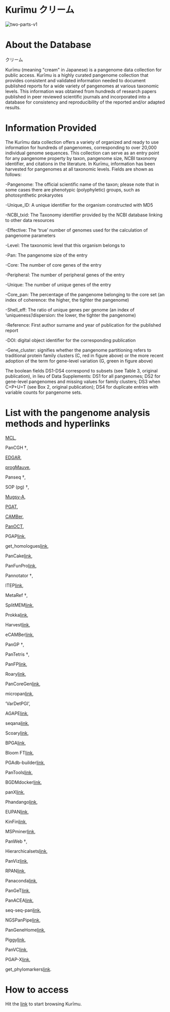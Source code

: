# Kurīmu クリーム
![two-parts-v1](https://github.com/alexanmv/try1.github.io/assets/56640707/46531437-4246-4217-a932-07d81712711b)

# About the Database

クリーム


Kurīmu (meaning "cream" in Japanese) is a pangenome data collection for public access. Kurīmu is a highly curated pangenome collection that provides consistent and validated information needed to document published reports for a wide variety of pangenomes at various taxonomic levels. This information was obtained from hundreds of research papers published in peer reviewed scientific journals and incorporated into a database for consistency and reproducibility of the reported and/or adapted results.


# Information Provided

The Kurīmu data collection offers a variety of organized and ready to use information for hundreds of pangenomes, corresponding to over 20,000 individual genome sequences. This collection can serve as an entry point for any pangenome property by taxon, pangenome size, NCBI taxonomy identifier, and citations in the literature. In Kurīmu, information has been harvested for pangenomes at all taxonomic levels. Fields are shown as follows:

-Pangenome: The official scientific name of the taxon; please note that in some cases there are phenotypic (polyphyletic) groups, such as photosynthetic prokaryotes

-Unique_ID: A unique identifier for the organism constructed with MD5

-NCBI_txid: The Taxonomy identifier provided by the NCBI database linking to other data resources

-Effective: The ‘true’ number of genomes used for the calculation of pangenome parameters

-Level: The taxonomic level that this organism belongs to

-Pan: The pangenome size of the entry

-Core: The number of core genes of the entry

-Peripheral: The number of peripheral genes of the entry

-Unique: The number of unique genes of the entry

-Core_pan: The percentage of the pangenome belonging to the core set (an index of coherence: the higher, the tighter the pangenome)

-Shell_eff: The ratio of unique genes per genome (an index of ‘uniqueness’/dispersion: the lower, the tighter the pangenome)

-Reference: First author surname and year of publication for the published report

-DOI: digital object identifier for the corresponding publication

-Gene_cluster: signifies whether the pangenome partitioning refers to traditional protein family clusters (C, red in figure above) or the more recent adoption of the term for gene-level variation (G, green in figure above)

The boolean fields DS1-DS4 correspond to subsets (see Table 3, original publication), in lieu of Data Supplements: DS1 for all pangenomes; DS2 for gene-level pangenomes and missing values for family clusters; DS3 when C+P+U=T (see Box 2, original publication); DS4 for duplicate entries with variable counts for pangenome sets.


# List with the pangenome analysis methods and hyperlinks

[MCL](http://micans.org/mcl/),

PanCGH †,

[EDGAR](https://www.uni-giessen.de/de/fbz/fb08/Inst/bioinformatik/software/EDGAR),

[progMauve](https://darlinglab.org/mauve/mauve.html),

Panseq †,

SOP (pg) †,

[Mugsy-A](https://mugsy.sourceforge.net/),

[PGAT](http://tools.uwgenomics.org/pgat/),

[CAMBer](http://bioputer.mimuw.edu.pl/camber/),

[PanOCT](https://sourceforge.net/projects/panoct/),

PGAP[link](https://sourceforge.net/projects/pgap/),

get_homologues[link](https://github.com/eead-csic-compbio/get_homologues),

PanCake[link](https://bitbucket.org/CorinnaErnst/pancake/wiki/Home),

PanFunPro[link](https://zenodo.org/record/7583),

Pannotator †,

ITEP[link](https://hood-price.isbscience.org/),

MetaRef †,

SplitMEM[link](https://sourceforge.net/projects/splitmem/),

Prokka[link](http://www.vicbioinformatics.com/software.prokka.shtml),

Harvest[link](https://github.com/marbl/harvest),

eCAMBer[link](http://bioputer.mimuw.edu.pl/ecamber/),

PanGP †,

PanTetris †,

PanFP[link](https://github.com/srjun/PanFP),

Roary[link](http://sanger-pathogens.github.io/Roary/),

PanCoreGen[link](https://sourceforge.net/projects/pancoregen1/),

micropan[link](https://cran.r-project.org/web/packages/micropan/index.html),

‘VarDetPGI’,

AGAPE[link](https://github.com/yeastgenome/AGAPE),

seqana[link](https://www.uni-ulm.de/en/in/institute-of-theoretical-computer-science/research/seqana.html),

Scoary[link](https://github.com/AdmiralenOla/Scoary),

BPGA[link](https://sourceforge.net/projects/bpgatool/),

Bloom FT[link](https://github.com/GuillaumeHolley/BloomFilterTrie),

PGAdb-builder[link](http://wgmlstdb.imst.nsysu.edu.tw/),

PanTools[link](https://github.com/sheikhizadeh/pantools),

BGDMdocker[link](https://github.com/cgwyx/debian_prokka_panx_antismash_biodocker/),

panX[link](https://pangenome.org/),

Phandango[link](https://github.com/jameshadfield/phandango),

EUPAN[link](https://cgm.sjtu.edu.cn/eupan/index.html),

KinFin[link](https://github.com/DRL/kinfin),

MSPminer[link](https://www.enterome.com/downloads/),

PanWeb †,

Hierarchicalsets[link](https://cran.r-project.org/web/packages/hierarchicalSets/index.html),

PanViz[link](https://github.com/thomasp85/PanViz),

RPAN[link](http://cgm.sjtu.edu.cn/3kricedb/),

Panaconda[link](https://github.com/aswarren/pangenome_graphs),

PanGeT[link](https://github.com/PanGeTv1/PanGeT),

PanACEA[link](https://github.com/JCVenterInstitute/PanACEA/),

seq-seq-pan[link](https://gitlab.com/rki_bioinformatics/seq-seq-pan),

NGSPanPipe[link](https://github.com/Biomedinformatics/NGSPanPipe),

PanGeneHome[link](https://pangenehome.lmge.uca.fr/),

Piggy[link](https://github.com/harry-thorpe/piggy),

PanVC[link](https://gitlab.com/dvalenzu/PanVC),

PGAP-X[link](https://pgapx.zhaopage.com/),

get_phylomarkers[link](https://github.com/vinuesa/get_phylomarkers).


# How to access

Hit the [link](http://pangenome.s3-website-us-east-1.amazonaws.com/pangenome.html) to start browsing Kurīmu.
